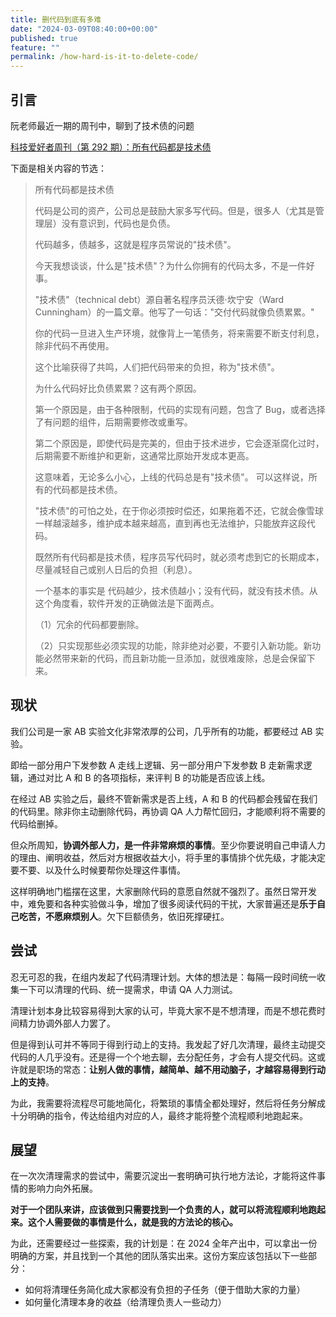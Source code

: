 ```yaml
---
title: 删代码到底有多难
date: "2024-03-09T08:40:00+00:00"
published: true
feature: ""
permalink: /how-hard-is-it-to-delete-code/
---
```


## 引言

阮老师最近一期的周刊中，聊到了技术债的问题

[科技爱好者周刊（第 292 期）：所有代码都是技术债](https://www.ruanyifeng.com/blog/2024/03/weekly-issue-292.html)

下面是相关内容的节选：

> 所有代码都是技术债
>
> 代码是公司的资产，公司总是鼓励大家多写代码。但是，很多人（尤其是管理层）没有意识到，代码也是负债。
>
> 代码越多，债越多，这就是程序员常说的"技术债"。
>
> 今天我想谈谈，什么是"技术债"？为什么你拥有的代码太多，不是一件好事。
>
> "技术债"（technical debt）源自著名程序员沃德·坎宁安（Ward Cunningham）的一篇文章。他写了一句话："交付代码就像负债累累。"
>
> 你的代码一旦进入生产环境，就像背上一笔债务，将来需要不断支付利息，除非代码不再使用。
>
> 这个比喻获得了共鸣，人们把代码带来的负担，称为"技术债"。
>
> 为什么代码好比负债累累？这有两个原因。
>
> 第一个原因是，由于各种限制，代码的实现有问题，包含了 Bug，或者选择了有问题的组件，后期需要修改或重写。
>
> 第二个原因是，即使代码是完美的，但由于技术进步，它会逐渐腐化过时，后期需要不断维护和更新，这通常比原始开发成本更高。
>
> 这意味着，无论多么小心，上线的代码总是有"技术债"。 可以这样说，所有的代码都是技术债。
>
> "技术债"的可怕之处，在于你必须按时偿还，如果拖着不还，它就会像雪球一样越滚越多，维护成本越来越高，直到再也无法维护，只能放弃这段代码。
>
> 既然所有代码都是技术债，程序员写代码时，就必须考虑到它的长期成本，尽量减轻自己或别人日后的负担（利息）。
>
> 一个基本的事实是 代码越少，技术债越小；没有代码，就没有技术债。从这个角度看，软件开发的正确做法是下面两点。
>
> （1）冗余的代码都要删除。
>
> （2）只实现那些必须实现的功能，除非绝对必要，不要引入新功能。新功能必然带来新的代码，而且新功能一旦添加，就很难废除，总是会保留下来。

## 现状

我们公司是一家 AB 实验文化非常浓厚的公司，几乎所有的功能，都要经过 AB 实验。

即给一部分用户下发参数 A 走线上逻辑、另一部分用户下发参数 B 走新需求逻辑，通过对比 A 和 B 的各项指标，来评判 B 的功能是否应该上线。

在经过 AB 实验之后，最终不管新需求是否上线，A 和 B 的代码都会残留在我们的代码里。除非你主动删除代码，再协调 QA 人力帮忙回归，才能顺利将不需要的代码给删掉。

但众所周知，**协调外部人力，是一件非常麻烦的事情**。至少你要说明自己申请人力的理由、阐明收益，然后对方根据收益大小，将手里的事情排个优先级，才能决定要不要、以及什么时候要帮你处理这件事情。

这样明确地门槛摆在这里，大家删除代码的意愿自然就不强烈了。虽然日常开发中，难免要和各种实验做斗争，增加了很多阅读代码的干扰，大家普遍还是**乐于自己吃苦，不愿麻烦别人**。欠下巨额债务，依旧死撑硬扛。

## 尝试

忍无可忍的我，在组内发起了代码清理计划。大体的想法是：每隔一段时间统一收集一下可以清理的代码、统一提需求，申请 QA 人力测试。

清理计划本身比较容易得到大家的认可，毕竟大家不是不想清理，而是不想花费时间精力协调外部人力罢了。

但是得到认可并不等同于得到行动上的支持。我发起了好几次清理，最终主动提交代码的人几乎没有。还是得一个个地去聊，去分配任务，才会有人提交代码。这或许就是职场的常态：**让别人做的事情，越简单、越不用动脑子，才越容易得到行动上的支持**。

为此，我需要将流程尽可能地简化，将繁琐的事情全都处理好，然后将任务分解成十分明确的指令，传达给组内对应的人，最终才能将整个流程顺利地跑起来。

## 展望

在一次次清理需求的尝试中，需要沉淀出一套明确可执行地方法论，才能将这件事情的影响力向外拓展。

**对于一个团队来讲，应该做到只需要找到一个负责的人，就可以将流程顺利地跑起来。这个人需要做的事情是什么，就是我的方法论的核心。**

为此，还需要经过一些探索，我的计划是：在 2024 全年产出中，可以拿出一份明确的方案，并且找到一个其他的团队落实出来。这份方案应该包括以下一些部分：

- 如何将清理任务简化成大家都没有负担的子任务（便于借助大家的力量）
- 如何量化清理本身的收益（给清理负责人一些动力）
